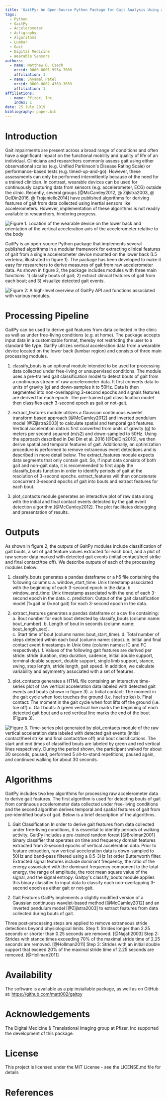 ```yaml
---
title: 'GaitPy: An Open-Source Python Package for Gait Analysis Using an Accelerometer on the Lower Back'
tags:
  -	Python
  -	GaitPy
  -	Accelerometer
  -	Actigraphy
  -	Algorithms
  -	Lumbar
  -	Gait
  -	Digital Medicine
  -	Wearable Sensors
authors:
  -	name: Matthew D. Czech 
    orcid: 0000-0001-9954-7003 
    affiliation: 1
  -	name: Shyamal Patel
    orcid: 0000-0002-4369-3033
    affiliation: 1
affiliations:
  -	name: Pfizer, Inc.
    index: 1
date: 25 July 2019
bibliography: paper.bib
---
```


# Introduction

Gait impairments are present across a broad range of conditions and often have a significant impact on the functional mobility and quality of life of an individual. Clinicians and researchers commonly assess gait using either observational scales (e.g. Unified Parkinson's Disease Rating Scale) or performance-based tests (e.g. timed-up-and-go). However, these assessments can only be performed intermittently because of the need for a trained clinician. In contrast, wearable devices can be used for continuously capturing data from sensors (e.g. accelerometer, ECG) outside the clinic. Recently, several groups [@McCamley2012, @ Zijlstra2003, @ DelDin2016, @ Trojaniello2014] have published algorithms for deriving features of gait from data collected using inertial sensors like accelerometers. However, implementation of these algorithms is not readily available to researchers, hindering progress.


![Figure 1. Location of the wearable device on the lower back and orientation of the vertical acceleration axis of the accelerometer relative to the body](Figure1.png)

GaitPy is an open-source Python package that implements several published algorithms in a modular framework for extracting clinical features of gait from a single accelerometer device mounted on the lower back (L5 vertebra, illustrated in figure 1). The package has been developed to make it easy for researchers to derive measures of gait from raw accelerometer data. As shown in figure 2, the package includes modules with three main functions: 1) classify bouts of gait; 2) extract clinical features of gait from each bout; and 3) visualize detected gait events. 

![Figure 2: A high-level overview of GaitPy API and functions associated with various modules.](Figure2.png)


# Processing Pipeline

GaitPy can be used to derive gait features from data collected in the clinic as well as under free-living conditions (e.g. at home). The package accepts input data in a customizable format, thereby not restricting the user to a standard file type. GaitPy utilizes vertical acceleration data from a wearable device located on the lower back (lumbar region) and consists of three main processing modules. 

1.	classify_bouts is an optional module intended to be used for processing data collected under free-living or unsupervised conditions. The module uses a pre-trained gait classification model to detect bouts of gait from a continuous stream of raw accelerometer data. It first converts data to units of gravity (g) and down-samples it to 50Hz. Data is then segmented into non-overlapping 3-second epochs and signals features are derived for each epoch. The pre-trained gait classification model then classifies each 3-second epoch as gait or not-gait. 

2.	extract_features module utilizes a Gaussian continuous wavelet transform based approach [@McCamley2012] and inverted pendulum model [@Zijlstra2003] to calculate spatial and temporal gait features. Vertical acceleration data is first converted from units of gravity (g) to meters per second squared (m/s2) and down-sampled to 50Hz. Using the approach described in Del Din et al. 2016 [@DelDin2016], we then derive spatial and temporal features of gait. Additionally, an optimization procedure is performed to remove extraneous event detections and is described in more detail below. The extract_features module expects data segments that only contain gait. So, if input data consists of both gait and non-gait data, it is recommended to first apply the classify_bouts function in order to identify periods of gait at the resolution of 3-second epochs. extract_features will then concatenate concurrent 3-second epochs of gait into bouts and extract features for each bout. 

3.	plot_contacts module generates an interactive plot of raw data along with the initial and final contact events detected by the gait event detection algorithm [@McCamley2012]. The plot facilitates debugging and presentation of results. 

# Outputs

As shown in figure 2, the outputs of GaitPy modules include classification of gait bouts, a set of gait feature values extracted for each bout, and a plot of raw sensor data marked with detected gait events (initial contact/heel strike and final contact/toe off). We describe outputs of each of the processing modules below:

1.	classify_bouts generates a pandas dataframe or a h5 file containing the following columns:
a.	window_start_time: Unix timestamp associated with the beginning of each 3-second epoch in the data.
b.	window_end_time: Unix timestamp associated with the end of each 3-second epoch in the data.
c.	prediction: Output of the gait classification model (1=gait or 0=not gait) for each 3-second epoch in the data.

2.	extract_features generates a pandas dataframe or a csv file containing:
a.	Bout number for each bout detected by classify_bouts (column name: bout_number).
b.	Length of bout in seconds (column name: bout_length_sec).  
c.	Start time of bout (column name: bout_start_time).
d.	Total number of steps detected within each bout (column name: steps). 
e.	Initial and final contact event timestamps in Unix time (column names: IC and FC respectively).
f.	Values of the following gait features are derived per stride: stride duration, step duration, cadence, initial double support, terminal double support, double support, single limb support, stance, swing, step length, stride length, gait speed. In addition, we calculate variability and asymmetry associated with a set of features. 

3.	plot_contacts generates a HTML file containing an interactive time-series plot of raw vertical acceleration data labeled with detected gait events and bouts (shown in figure 3).
a.	Initial contact: The moment in the gait cycle when foot touches the ground (i.e. heel strike)
b.	Final contact: The moment in the gait cycle when foot lifts off the ground (i.e. toe off)
c.	Gait bouts: A green vertical line marks the beginning of each detected gait bout and a red vertical line marks the end of the bout (Figure 3). 

 
![Figure 3. Time-series plot generated by plot_contacts module of the raw vertical acceleration data labeled with detected gait events (initial contact/heel strike and final contact/toe off) and bout classifications. The start and end times of classified bouts are labeled by green and red vertical lines respectively. During the period shown, the participant walked for about 30 seconds, paused, performed 5 sit-to-stand repetitions, paused again, and continued walking for about 30 seconds.](Figure3.png)

# Algorithms

GaitPy includes two key algorithms for processing raw accelerometer data to derive gait features. The first algorithm is used for detecting bouts of gait from continuous accelerometer data collected under free-living conditions and the second algorithm derives temporal and spatial features of gait from pre-identified bouts of gait. Below is a brief description of the algorithms.

1.	Gait Classification
In order to derive gait features from data collected under free-living conditions, it is essential to identify periods of walking activity. GaitPy includes a pre-trained random forest [@Breiman2001] binary classifier that operates on time and frequency domain features extracted from 3-second epochs of vertical acceleration data. Prior to feature extraction, raw vertical acceleration data is down-sampled to 50Hz and band-pass filtered using a 0.5-3Hz 1st order Butterworth filter. Extracted signal features include dominant frequency, the ratio of the energy associated with the dominant frequency component to the total energy, the range of amplitude, the root mean square value of the signal, and the signal entropy. Gaitpy's classify_bouts module applies this binary classifier to input data to classify each non-overlapping 3-second epoch as either gait or not-gait.

2.	Gait Features
GaitPy implements a slightly modified version of a Gaussian continuous wavelet-based method [@McCamley2012] and an inverted pendulum model [@Zijlstra2003] to extract features from data collected during bouts of gait. 

Three post-processing steps are applied to remove extraneous stride detections beyond physiological limits. 
Step 1: Strides longer than 2.25 seconds or shorter than 0.25 seconds are removed. [@Najafi2003]
Step 2: Strides with stance times exceeding 70% of the maximal stride time of 2.25 seconds are removed. [@Hollman2011]
Step 3: Strides with an initial double support that exceed 20% of the maximal stride time of 2.25 seconds are removed. [@Hollman2011]

# Availability
The software is available as a pip installable package, as well as on GitHub at: https://github.com/matt002/gaitpy

# Acknowledgements
The Digital Medicine & Translational Imaging group at Pfizer, Inc supported the development of this package.

# License
This project is licensed under the MIT License - see the LICENSE.md file for details

# References
